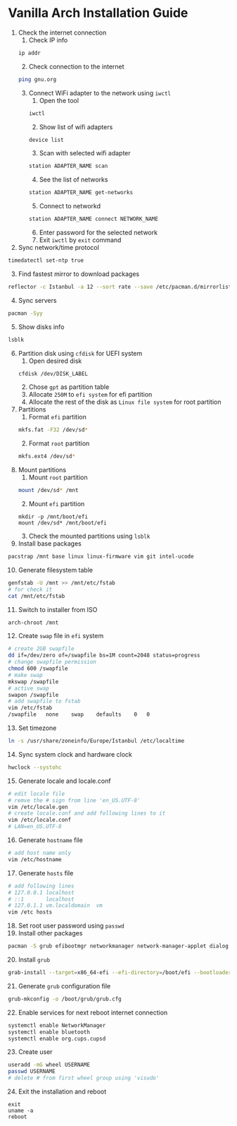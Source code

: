# Vanilla Arch Installation Guide

1. Check the internet connection
	1. Check IP info
	```bash
	ip addr
	```
	2. Check connection to the internet
	```bash
	ping gnu.org
	```
	3. Connect WiFi adapter to the network using ```iwctl```
		1. Open the tool
		```bash
		iwctl	
		```	
		2. Show list of wifi adapters 
		```bash
		device list
		```
		3. Scan with selected wifi adapter
		```bash
		station ADAPTER_NAME scan 	
		```
		4. See the list of networks
		```bash
		station ADAPTER_NAME get-networks
		```
		5. Connect to networkd
		```bash
		station ADAPTER_NAME connect NETWORK_NAME
		```
		6. Enter password for the selected network
		7. Exit ```iwctl``` by ````exit```` command
2. Sync network/time protocol
```bash
timedatectl set-ntp true
```
3. Find fastest mirror to download packages
```bash
reflector -c Istanbul -a 12 --sort rate --save /etc/pacman.d/mirrorlist
```
4. Sync servers
```bash
pacman -Syy
```
5. Show disks info
```bash
lsblk
```
6. Partition disk using ```cfdisk``` for UEFI system
	1. Open desired disk
	```bash
	cfdisk /dev/DISK_LABEL
	```
	2. Chose ```gpt``` as partition table
	3. Allocate ```250M``` to ````efi system```` for efi partition
	4. Allocate the rest of the disk as ```Linux file system``` for root partition
7. Partitions
	1. Format ```efi``` partition
	```bash
	mkfs.fat -F32 /dev/sd*
	```
	2. Format ```root``` partition
	```bash
	mkfs.ext4 /dev/sd*
	```
8. Mount partitions
	1. Mount ```root``` partition
	```bash
	mount /dev/sd* /mnt
	```
	2. Mount ```efi``` partition
	```bsah
	mkdir -p /mnt/boot/efi
	mount /dev/sd* /mnt/boot/efi
	```
	3. Check the mounted partitions using ```lsblk```
9. Install base packages
```bash
pacstrap /mnt base linux linux-firmware vim git intel-ucode
```
10. Generate filesystem table
```bash
genfstab -U /mnt >> /mnt/etc/fstab
# for check it
cat /mnt/etc/fstab
```
11. Switch to installer from ISO
```bash
arch-chroot /mnt
```
12. Create ```swap``` file in ```efi``` system
```bash
# create 2GB swapfile
dd if=/dev/zero of=/swapfile bs=1M count=2048 status=progress
# change swapfile permission
chmod 600 /swapfile
# make swap
mkswap /swapfile
# active swap
swapon /swapfile 
# add swapfile to fstab
vim /etc/fstab
/swapfile	none	swap	defaults	0	0
```
13. Set timezone
```bash
ln -s /usr/share/zoneinfo/Europe/Istanbul /etc/localtime
```
14. Sync system clock and hardware clock
```bash
hwclock --systohc
```
15. Generate locale and locale.conf
```bash
# edit locale file
# remve the # sign from line 'en_US.UTF-8'
vim /etc/locale.gen
# create locale.conf and add following lines to it
vim /etc/locale.conf
# LAN=en_US.UTF-8
```
16. Generate ```hostname``` file
```bash
# add host name only
vim /etc/hostname
```
17. Generate ```hosts``` file
```bash
# add following lines
# 127.0.0.1	localhost
# ::1		localhost
# 127.0.1.1	vm.localdomain	vm
vim /etc hosts
``` 
18. Set root user password using ```passwd```
19. Install other packages
```bash
pacman -S grub efibootmgr networkmanager network-manager-applet dialog wpa_supplicant mtools dosfstools reflector base-devel linux-headers bluez bluez-utils cups hplip bash-completion openssh rsync ntfs-3g 
```
20. Install ```grub```
```bash
grab-install --target=x86_64-efi --efi-directory=/boot/efi --bootloader-if=GRUB
```
21. Generate ```grub``` configuration file
```bash
grub-mkconfig -o /boot/grub/grub.cfg
```
22. Enable services for next reboot internet connection
```bash
systemctl enable NetworkManager
systemctl enable bluetooth
systemctl enable org.cups.cupsd
```
23. Create user
```bash
useradd -mG wheel USERNAME 
passwd USERNAME
# delete # from first wheel group using 'visudo'
```
24. Exit the installation and reboot
```bsah
exit
uname -a
reboot
```
